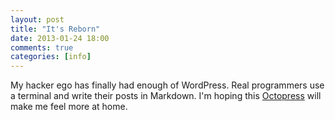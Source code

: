 ```yaml
---
layout: post
title: "It's Reborn"
date: 2013-01-24 18:00
comments: true
categories: [info]
---
```


My hacker ego has finally had enough of WordPress. Real programmers use a
terminal and write their posts in Markdown. I'm hoping this
[Octopress](http://octopress.org) will make me feel more at home.
